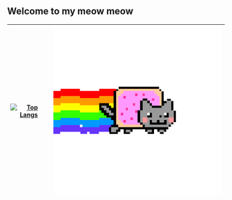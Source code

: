 ## Welcome to my meow meow
| [![Top Langs](https://github-readme-stats.vercel.app/api/top-langs/?username=marchphat&layout=compact)](https://github.com/marchphat) | [![](https://github.com/marchphat/marchphat/blob/main/Gif/PYh.gif)](https://github.com/marchphat) |
|---|---|
